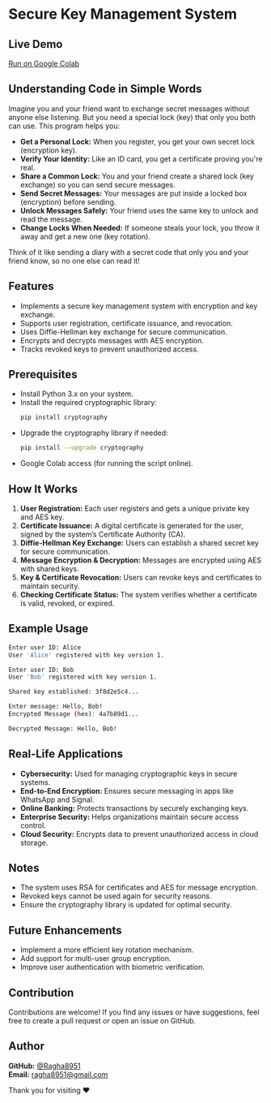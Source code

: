 # Secure Key Management System

## Live Demo
[Run on Google Colab](https://colab.research.google.com/drive/1s4BW-S-pWZtZcLzhiS7YzfZTNThACpwH?usp=sharing)

## Understanding Code in Simple Words
Imagine you and your friend want to exchange secret messages without anyone else listening. But you need a special lock (key) that only you both can use. This program helps you:

- **Get a Personal Lock:** When you register, you get your own secret lock (encryption key).
- **Verify Your Identity:** Like an ID card, you get a certificate proving you're real.
- **Share a Common Lock:** You and your friend create a shared lock (key exchange) so you can send secure messages.
- **Send Secret Messages:** Your messages are put inside a locked box (encryption) before sending.
- **Unlock Messages Safely:** Your friend uses the same key to unlock and read the message.
- **Change Locks When Needed:** If someone steals your lock, you throw it away and get a new one (key rotation).

Think of it like sending a diary with a secret code that only you and your friend know, so no one else can read it! 

## Features
- Implements a secure key management system with encryption and key exchange.
- Supports user registration, certificate issuance, and revocation.
- Uses Diffie-Hellman key exchange for secure communication.
- Encrypts and decrypts messages with AES encryption.
- Tracks revoked keys to prevent unauthorized access.

## Prerequisites
- Install Python 3.x on your system.
- Install the required cryptographic library:
  ```bash
  pip install cryptography
  ```
- Upgrade the cryptography library if needed:
  ```bash
  pip install --upgrade cryptography
  ```
- Google Colab access (for running the script online).

## How It Works
1. **User Registration:** Each user registers and gets a unique private key and AES key.
2. **Certificate Issuance:** A digital certificate is generated for the user, signed by the system’s Certificate Authority (CA).
3. **Diffie-Hellman Key Exchange:** Users can establish a shared secret key for secure communication.
4. **Message Encryption & Decryption:** Messages are encrypted using AES with shared keys.
5. **Key & Certificate Revocation:** Users can revoke keys and certificates to maintain security.
6. **Checking Certificate Status:** The system verifies whether a certificate is valid, revoked, or expired.

## Example Usage
```bash
Enter user ID: Alice
User 'Alice' registered with key version 1.

Enter user ID: Bob
User 'Bob' registered with key version 1.

Shared key established: 3f8d2e5c4...

Enter message: Hello, Bob!
Encrypted Message (hex): 4a7b89d1...

Decrypted Message: Hello, Bob!
```

## Real-Life Applications
- **Cybersecurity:** Used for managing cryptographic keys in secure systems.
- **End-to-End Encryption:** Ensures secure messaging in apps like WhatsApp and Signal.
- **Online Banking:** Protects transactions by securely exchanging keys.
- **Enterprise Security:** Helps organizations maintain secure access control.
- **Cloud Security:** Encrypts data to prevent unauthorized access in cloud storage.

## Notes
- The system uses RSA for certificates and AES for message encryption.
- Revoked keys cannot be used again for security reasons.
- Ensure the cryptography library is updated for optimal security.

## Future Enhancements
- Implement a more efficient key rotation mechanism.
- Add support for multi-user group encryption.
- Improve user authentication with biometric verification.

## Contribution
Contributions are welcome! If you find any issues or have suggestions, feel free to create a pull request or open an issue on GitHub.

## Author
**GitHub:** [@Ragha8951](https://github.com/Ragha8951)  
**Email:** [ragha8951@gmail.com](mailto:ragha8951@gmail.com)

Thank you for visiting ❤️

